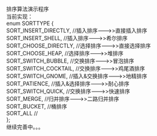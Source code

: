 排序算法演示程序</br>
当前实现：</br>
enum SORTTYPE {</br>
    SORT_INSERT_DIRECTLY,   //插入排序--->>直接插入排序</br>
    SORT_INSERT_SHELL,      //插入排序--->>希尔排序</br>
    SORT_CHOOSE_DIRECTLY,   //选择排序--->>直接选择排序</br>
    SORT_CHOOSE_HEAP,       //选择排序--->>堆排序 </br>
    SORT_SWITCH_BUBBLE,     //交换排序--->>冒泡排序</br>
    SORT_SWITCH_COCKTAIL,   //交换排序--->>鸡尾酒排序</br>
    SORT_SWITCH_GNOME,      //插入&交换排序--->>地精排序</br>
	SORT_PATIENCE,          //插入&选择排序--->>耐心排序</br>
    SORT_SWITCH_QUICK,      //交换排序--->>快速排序</br>
    SORT_MERGE,             //归并排序--->>二路归并排序</br>
    SORT_BUCKET,            //桶排序</br>
    SORT_ALL                //</br>
};</br>
继续完善中。。。</br>
